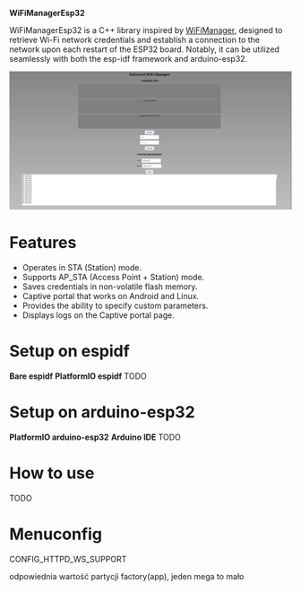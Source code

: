 **WiFiManagerEsp32**

WiFiManagerEsp32 is a C++ library inspired by [WiFiManager](https://github.com/tzapu/WiFiManager), designed to retrieve Wi-Fi network credentials and establish a connection to the network upon each restart of the ESP32 board. Notably, it can be utilized seamlessly with both the esp-idf framework and arduino-esp32.


<p align="center">
  <img src="assets/uniwersalWiFiManager.png" alt="Desktop view">
</p>

# Features
- Operates in STA (Station) mode.
- Supports AP_STA (Access Point + Station) mode.
- Saves credentials in non-volatile flash memory.
- Captive portal that works on Android and Linux.
- Provides the ability to specify custom parameters.
- Displays logs on the Captive portal page.

# Setup on espidf
**Bare espidf**
**PlatformIO espidf**
TODO
# Setup on arduino-esp32
**PlatformIO arduino-esp32**
**Arduino IDE**
TODO
# How to use
TODO

# Menuconfig
CONFIG_HTTPD_WS_SUPPORT


odpowiednia wartość partycji factory(app), jeden mega to mało